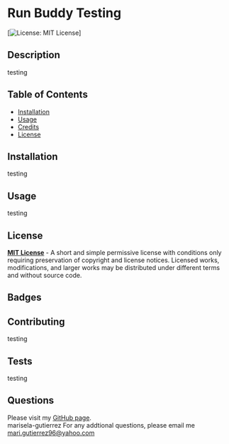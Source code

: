 
  # Run Buddy Testing
  [![License: MIT License](https://img.shields.io/badge/License-MIT-blue.svg)]
  ## Description 
  testing
  ## Table of Contents
  * [Installation](#installation)
  * [Usage](#usage)
  * [Credits](#credits)
  * [License](#license)
  ## Installation
  testing
  ## Usage
  testing
  ## License
  [**MIT License**](https://choosealicense.com/licenses/mit/) - A short and simple permissive license with conditions only requiring preservation of copyright and license notices. Licensed works, modifications, and larger works may be distributed under different terms and without source code.
  ## Badges
  ## Contributing
  testing
  ## Tests
  testing
  ## Questions
  Please visit my [GitHub page](https://github.com/marisela-gutierrez).<br />marisela-gutierrez
  For any addtional questions, please email me [mari.gutierrez96@yahoo.com](mailto:mari.gutierrez96@yahoo.com)
